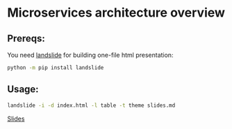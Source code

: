 # Microservices architecture overview
## Prereqs:
You need [landslide](https://github.com/adamzap/landslide) for building one-file html presentation:
``` bash
python -m pip install landslide
```
## Usage:
``` bash
landslide -i -d index.html -l table -t theme slides.md
```
[Slides](https://pohmelie.github.io/presentation-microservices-architecture-overview/#slide1)
